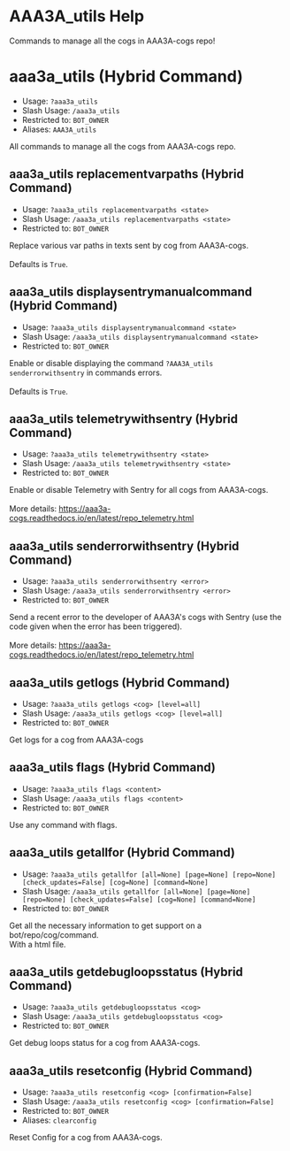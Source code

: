 # AAA3A_utils Help

Commands to manage all the cogs in AAA3A-cogs repo!

# aaa3a_utils (Hybrid Command)
 - Usage: `?aaa3a_utils `
 - Slash Usage: `/aaa3a_utils `
 - Restricted to: `BOT_OWNER`
 - Aliases: `AAA3A_utils`

All commands to manage all the cogs from AAA3A-cogs repo.

## aaa3a_utils replacementvarpaths (Hybrid Command)
 - Usage: `?aaa3a_utils replacementvarpaths <state> `
 - Slash Usage: `/aaa3a_utils replacementvarpaths <state> `
 - Restricted to: `BOT_OWNER`

Replace various var paths in texts sent by cog from AAA3A-cogs.<br/><br/>Defaults is `True`.

## aaa3a_utils displaysentrymanualcommand (Hybrid Command)
 - Usage: `?aaa3a_utils displaysentrymanualcommand <state> `
 - Slash Usage: `/aaa3a_utils displaysentrymanualcommand <state> `
 - Restricted to: `BOT_OWNER`

Enable or disable displaying the command `?AAA3A_utils senderrorwithsentry` in commands errors.<br/><br/>Defaults is `True`.

## aaa3a_utils telemetrywithsentry (Hybrid Command)
 - Usage: `?aaa3a_utils telemetrywithsentry <state> `
 - Slash Usage: `/aaa3a_utils telemetrywithsentry <state> `
 - Restricted to: `BOT_OWNER`

Enable or disable Telemetry with Sentry for all cogs from AAA3A-cogs.<br/><br/>More details: https://aaa3a-cogs.readthedocs.io/en/latest/repo_telemetry.html

## aaa3a_utils senderrorwithsentry (Hybrid Command)
 - Usage: `?aaa3a_utils senderrorwithsentry <error> `
 - Slash Usage: `/aaa3a_utils senderrorwithsentry <error> `
 - Restricted to: `BOT_OWNER`

Send a recent error to the developer of AAA3A's cogs with Sentry (use the code given when the error has been triggered).<br/><br/>More details: https://aaa3a-cogs.readthedocs.io/en/latest/repo_telemetry.html

## aaa3a_utils getlogs (Hybrid Command)
 - Usage: `?aaa3a_utils getlogs <cog> [level=all] `
 - Slash Usage: `/aaa3a_utils getlogs <cog> [level=all] `
 - Restricted to: `BOT_OWNER`

Get logs for a cog from AAA3A-cogs

## aaa3a_utils flags (Hybrid Command)
 - Usage: `?aaa3a_utils flags <content> `
 - Slash Usage: `/aaa3a_utils flags <content> `
 - Restricted to: `BOT_OWNER`

Use any command with flags.

## aaa3a_utils getallfor (Hybrid Command)
 - Usage: `?aaa3a_utils getallfor [all=None] [page=None] [repo=None] [check_updates=False] [cog=None] [command=None] `
 - Slash Usage: `/aaa3a_utils getallfor [all=None] [page=None] [repo=None] [check_updates=False] [cog=None] [command=None] `
 - Restricted to: `BOT_OWNER`

Get all the necessary information to get support on a bot/repo/cog/command.<br/>With a html file.

## aaa3a_utils getdebugloopsstatus (Hybrid Command)
 - Usage: `?aaa3a_utils getdebugloopsstatus <cog> `
 - Slash Usage: `/aaa3a_utils getdebugloopsstatus <cog> `
 - Restricted to: `BOT_OWNER`

Get debug loops status for a cog from AAA3A-cogs.

## aaa3a_utils resetconfig (Hybrid Command)
 - Usage: `?aaa3a_utils resetconfig <cog> [confirmation=False] `
 - Slash Usage: `/aaa3a_utils resetconfig <cog> [confirmation=False] `
 - Restricted to: `BOT_OWNER`
 - Aliases: `clearconfig`

Reset Config for a cog from AAA3A-cogs.

